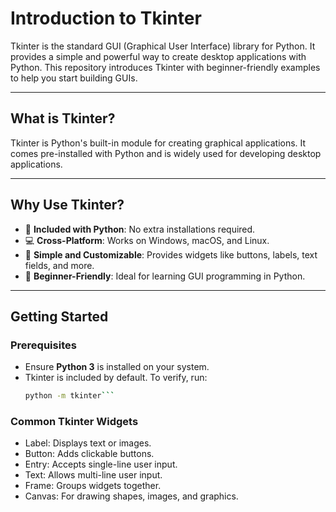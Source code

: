# **Introduction to Tkinter**

Tkinter is the standard GUI (Graphical User Interface) library for Python. It provides a simple and powerful way to create desktop applications with Python. This repository introduces Tkinter with beginner-friendly examples to help you start building GUIs.

---

## **What is Tkinter?**

Tkinter is Python's built-in module for creating graphical applications. It comes pre-installed with Python and is widely used for developing desktop applications.

---

## **Why Use Tkinter?**

- 🐍 **Included with Python**: No extra installations required.  
- 💻 **Cross-Platform**: Works on Windows, macOS, and Linux.  
- 🎨 **Simple and Customizable**: Provides widgets like buttons, labels, text fields, and more.  
- 🚀 **Beginner-Friendly**: Ideal for learning GUI programming in Python.  

---

## **Getting Started**

### **Prerequisites**

- Ensure **Python 3** is installed on your system.  
- Tkinter is included by default. To verify, run:
   ```bash
   python -m tkinter```

### Common Tkinter Widgets
- Label: Displays text or images.
- Button: Adds clickable buttons.
- Entry: Accepts single-line user input.
- Text: Allows multi-line user input.
- Frame: Groups widgets together.
- Canvas: For drawing shapes, images, and graphics.
   
